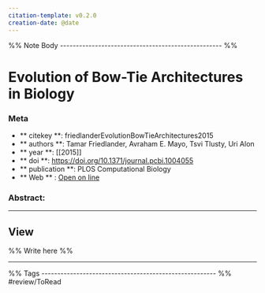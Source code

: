 ```yaml
---
citation-template: v0.2.0
creation-date: @date
---
```


%% Note Body --------------------------------------------------- %%
# Evolution of Bow-Tie Architectures in Biology

### Meta
- ** citekey **: friedlanderEvolutionBowTieArchitectures2015
- ** authors **: Tamar Friedlander, Avraham E. Mayo, Tsvi Tlusty, Uri Alon
- ** year **: [[2015]]
- ** doi **: https://doi.org/10.1371/journal.pcbi.1004055
- ** publication **: PLOS Computational Biology
- ** Web ** : [Open on line](https://dx.plos.org/10.1371/journal.pcbi.1004055)


### Abstract:


___

## View

%% Write here %%





___
%% Tags  ------------------------------------------------------- %%
#review/ToRead
